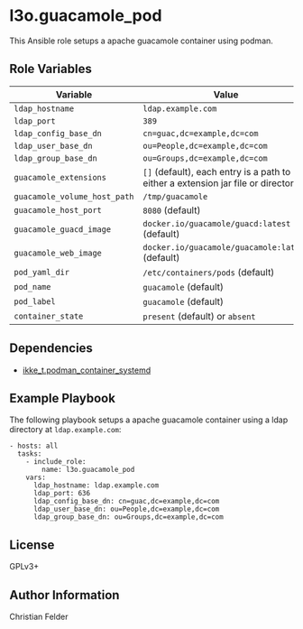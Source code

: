 l3o.guacamole_pod
=================

This Ansible role setups a apache guacamole container using podman.

Role Variables
--------------

| Variable                            | Value                                               |
| ----------------------------------- | --------------------------------------------------- |
| ``ldap_hostname``                   | ``ldap.example.com``                                |
| ``ldap_port``                       | ``389``                                             |
| ``ldap_config_base_dn``             | ``cn=guac,dc=example,dc=com``                       |
| ``ldap_user_base_dn``               | ``ou=People,dc=example,dc=com``                     |
| ``ldap_group_base_dn``              | ``ou=Groups,dc=example,dc=com``                     |
| ``guacamole_extensions``            | ``[]`` (default), each entry is a path to either a extension jar file or directory |
| ``guacamole_volume_host_path``      | ``/tmp/guacamole``                                  |
| ``guacamole_host_port``             | ``8080`` (default)                                  |
| ``guacamole_guacd_image``           |  ``docker.io/guacamole/guacd:latest`` (default)     |
| ``guacamole_web_image``             |  ``docker.io/guacamole/guacamole:latest`` (default) |
| ``pod_yaml_dir``                    | ``/etc/containers/pods`` (default)                  |
| ``pod_name``                        | ``guacamole`` (default)                             |
| ``pod_label``                       | ``guacamole`` (default)                             |
| ``container_state``                 | ``present`` (default) or ``absent``                 |

Dependencies
------------

* [ikke_t.podman_container_systemd](https://galaxy.ansible.com/ikke_t/podman_container_systemd)

Example Playbook
----------------

The following playbook setups a apache guacamole container using a ldap
directory at ``ldap.example.com``:

    - hosts: all
      tasks:
        - include_role:
            name: l3o.guacamole_pod
        vars:
          ldap_hostname: ldap.example.com
          ldap_port: 636
          ldap_config_base_dn: cn=guac,dc=example,dc=com
          ldap_user_base_dn: ou=People,dc=example,dc=com
          ldap_group_base_dn: ou=Groups,dc=example,dc=com

License
-------

GPLv3+

Author Information
------------------

Christian Felder
